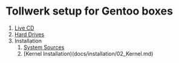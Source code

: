 # Tollwerk setup for Gentoo boxes

1. [Live CD](docs/01_Live-CD.md)
2. [Hard Drives](docs/02_Hard-Drives.md)
3. Installation
    1. [System Sources](docs/installation/01_System-Sources.md)
    2. [Kernel Installation)(docs/installation/02_Kernel.md)
